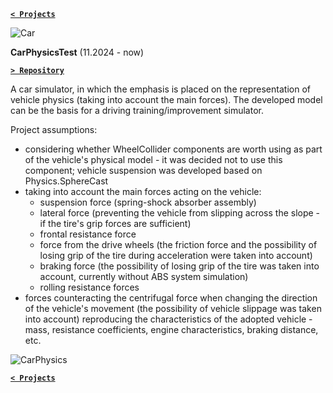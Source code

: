 **[`< Projects`](https://codecanter.github.io/portfolio/en/)**

![Car](https://github.com/user-attachments/assets/595e41c4-589d-4dda-9716-ac916874ecf8)

**CarPhysicsTest** (11.2024 - now)

**[`> Repository`](https://github.com/CodeCanter/CarPhysicsTest_Public)**

A car simulator, in which the emphasis is placed on the representation of vehicle physics (taking into account the main forces). The developed model can be the basis for a driving training/improvement simulator.

Project assumptions:
- considering whether WheelCollider components are worth using as part of the vehicle's physical model - it was decided not to use this component; vehicle suspension was developed based on Physics.SphereCast
- taking into account the main forces acting on the vehicle:
    - suspension force (spring-shock absorber assembly)
    - lateral force (preventing the vehicle from slipping across the slope - if the tire's grip forces are sufficient)
    - frontal resistance force
    - force from the drive wheels (the friction force and the possibility of losing grip of the tire during acceleration were taken into account)
    - braking force (the possibility of losing grip of the tire was taken into account, currently without ABS system simulation)
    - rolling resistance forces
- forces counteracting the centrifugal force when changing the direction of the vehicle's movement (the possibility of vehicle slippage was taken into account)
reproducing the characteristics of the adopted vehicle - mass, resistance coefficients, engine characteristics, braking distance, etc.

![CarPhysics](https://github.com/user-attachments/assets/aa8984bb-f3ef-4aef-bfb0-1203f0837c12)

**[`< Projects`](https://codecanter.github.io/portfolio/en/)**
